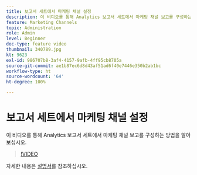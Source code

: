 ```yaml
---
title: 보고서 세트에서 마케팅 채널 설정
description: 이 비디오를 통해 Analytics 보고서 세트에서 마케팅 채널 보고를 구성하는 방법을 알아보십시오.
feature: Marketing Channels
topic: Administration
role: Admin
level: Beginner
doc-type: feature video
thumbnail: 340789.jpg
kt: 9623
exl-id: 986707b8-3af4-4157-9afb-4ff95cb8705a
source-git-commit: ae1b87ec6d8d43af51ad6f40e7446e350b2ab1bc
workflow-type: ht
source-wordcount: '64'
ht-degree: 100%

---
```


# 보고서 세트에서 마케팅 채널 설정

이 비디오를 통해 Analytics 보고서 세트에서 마케팅 채널 보고를 구성하는 방법을 알아보십시오.

>[!VIDEO](https://video.tv.adobe.com/v/340789/?quality=12&learn=on)

자세한 내용은 [설명서](https://experienceleague.adobe.com/docs/analytics/components/marketing-channels/c-getting-started-mchannel.html?lang=ko)를 참조하십시오.
